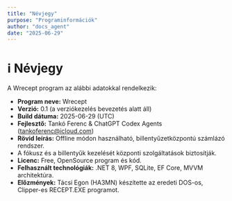 ```yaml
---
title: "Névjegy"
purpose: "Programinformációk"
author: "docs_agent"
date: "2025-06-29"
---
```


# ℹ️ Névjegy

A Wrecept program az alábbi adatokkal rendelkezik:

- **Program neve:** Wrecept
- **Verzió:** 0.1 (a verziókezelés bevezetés alatt áll)
- **Build dátuma:** 2025-06-29 (UTC)
- **Fejlesztő:** Tankó Ferenc & ChatGPT Codex Agents (<tankoferenc@icloud.com>)
- **Rövid leírás:** Offline módon használható, billentyűzetközpontú számlázó rendszer.
- A fókusz és a billentyűk kezelését központi szolgáltatások biztosítják.
- **Licenc:** Free, OpenSource program és kód.
- **Felhasznált technológiák:** .NET 8, WPF, SQLite, EF Core, MVVM architektúra.
- **Előzmények:** Tácsi Egon (HA3MN) készítette az eredeti DOS-os, Clipper-es RECEPT.EXE programot.

